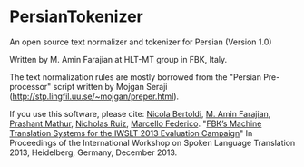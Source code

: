 # PersianTokenizer

An open source text normalizer and tokenizer for Persian (Version 1.0)

Written by M. Amin Farajian at HLT-MT group in FBK, Italy.

The text normalization rules are mostly borrowed from the "Persian Pre-processor" script written by Mojgan Seraji (http://stp.lingfil.uu.se/~mojgan/preper.html).

If you use this software, please cite:
[Nicola Bertoldi](https://hlt-mt.fbk.eu/people/profile/bertoldi), [M. Amin Farajian](https://hlt-mt.fbk.eu/people/profile/farajian), [Prashant Mathur](https://hlt-mt.fbk.eu/people/profile/prashant), [Nicholas Ruiz](https://hlt-mt.fbk.eu/people/profile/nicruiz), [Marcello Federico](https://hlt-mt.fbk.eu/people/profile/federico). "[FBK’s Machine Translation Systems for the IWSLT 2013 Evaluation Campaign](https://hlt.fbk.eu/sites/hlt.fbk.eu/files/iwslt_system_paper.pdf)" In Proceedings of the International Workshop on Spoken Language Translation 2013, Heidelberg, Germany, December 2013.

